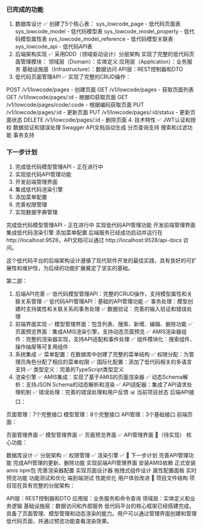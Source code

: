 ### 已完成的功能
1. 数据库设计 ✅
创建了5个核心表：
sys_lowcode_page - 低代码页面表
sys_lowcode_model - 低代码模型表
sys_lowcode_model_property - 低代码模型属性表
sys_lowcode_model_reference - 低代码模型关联表
sys_lowcode_api - 低代码API表
2. 后端架构实现 ✅
采用DDD（领域驱动设计）分层架构
实现了完整的低代码页面管理模块：
领域层（Domain）：实体定义
应用层（Application）：业务服务
基础设施层（Infrastructure）：数据访问
API层：REST控制器和DTO
3. 低代码页面管理API ✅
实现了完整的CRUD操作：

POST /v1/lowcode/pages - 创建页面
GET /v1/lowcode/pages - 获取页面列表
GET /v1/lowcode/pages/:id - 根据ID获取页面
GET /v1/lowcode/pages/code/:code - 根据编码获取页面
PUT /v1/lowcode/pages/:id - 更新页面
PUT /v1/lowcode/pages/:id/status - 更新页面状态
DELETE /v1/lowcode/pages/:id - 删除页面
4. 技术特性 ✅
JWT认证和授权
数据验证和错误处理
Swagger API文档自动生成
分页查询支持
搜索和过滤功能
事务支持


### 下一步计划
1. 完成低代码模型管理API - 正在进行中
2. 实现低代码API管理功能
3. 开发前端管理界面
4. 集成低代码渲染引擎
5. 添加菜单配置
6. 完善权限管理
7. 实现数据字典管理

完成低代码模型管理API - 正在进行中
实现低代码API管理功能
开发前端管理界面
集成低代码渲染引擎
添加菜单配置
后端服务已经成功启动并运行在 http://localhost:9528，API文档可以通过 http://localhost:9528/api-docs 访问。

这个低代码平台的后端架构设计遵循了现代软件开发的最佳实践，具有良好的可扩展性和维护性，为后续的功能扩展奠定了坚实的基础。


第二部：
1. 后端API完善
✅ 低代码模型管理API：完整的CRUD操作，支持模型属性和关联关系管理
✅ 低代码API管理API：基础的API管理功能
✅ 事务处理：模型创建时支持属性和关联关系的事务处理
✅ 数据验证：完善的输入验证和错误处理
2. 前端界面实现
✅ 模型管理界面：包含列表、搜索、新增、编辑、删除功能
✅ 页面预览界面：集成AMIS渲染引擎，支持动态页面预览
✅ AMIS渲染器组件：完整的渲染器实现，支持API适配和事件处理
✅ 组件模块化：搜索组件、操作抽屉等可复用组件
3. 系统集成
✅ 菜单配置：在数据库中创建了完整的菜单结构
✅ 权限分配：为管理员角色分配了相应的菜单权限
✅ 国际化配置：添加了低代码相关的多语言支持
✅ 类型定义：完善的TypeScript类型定义
4. 渲染引擎
✅ AMIS集成：实现了基于AMIS的页面渲染器
✅ 动态Schema解析：支持JSON Schema的动态解析和渲染
✅ API适配器：集成了API请求处理机制
✅ 错误处理：完善的错误处理和用户反馈
📊 当前项目状态
后端API接口：

页面管理：7个完整接口
模型管理：8个完整接口
API管理：3个基础接口
前端页面：

页面管理界面 ✅
模型管理界面 ✅
页面预览界面 ✅
API管理界面 🔄（待实现）
核心功能：

数据库设计 ✅
分层架构 ✅
权限管理 ✅
渲染引擎 ✅
🚀 下一步计划
完善API管理功能
完成API管理的更新、删除功能
实现前端API管理界面
安装AMIS依赖
正式安装amis npm包
完善渲染器配置
实现页面设计器
拖拽式组件设计
属性配置面板
实时预览功能
功能测试和优化
端到端测试
性能优化
用户体验改进
📁 项目文件结构
项目现在具有完整的分层架构：

API层：REST控制器和DTO
应用层：业务服务和命令查询
领域层：实体定义和业务逻辑
基础设施层：数据访问和外部服务
低代码平台的核心框架已经搭建完成，具备了页面管理、模型管理和动态渲染的能力。用户可以通过管理界面创建和管理低代码页面，并通过预览功能查看渲染效果。